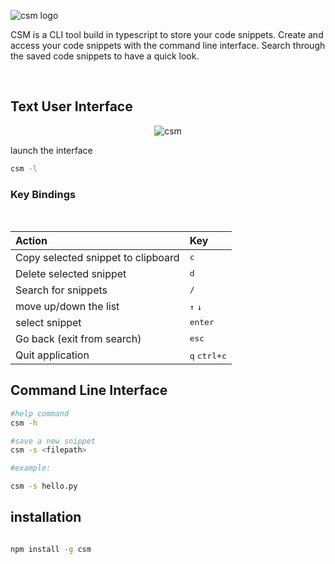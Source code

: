 
![csm logo](https://github.com/Aman-zishan/CSM/assets/55238388/18961d71-e87d-4e53-939b-2238c60a09d1)

CSM is a CLI tool build in typescript to store your code snippets. Create and access your code snippets with the
command line interface. Search through the saved code snippets to have a quick look.

</br>



## Text User Interface

<div align="center">

![csm](https://github.com/Aman-zishan/CSM/assets/55238388/b08503f7-087b-47ae-9cc5-6d4d75350a05)

</div>

launch the interface

```bash
csm -l
```


### Key Bindings
<br />

| Action | Key |
| :--- | :--- |
| Copy selected snippet to clipboard | <kbd>c</kbd> |
| Delete selected snippet | <kbd>d</kbd> |
| Search for snippets | <kbd>/</kbd> |
| move up/down the list | <kbd>↑</kbd> <kbd>↓</kbd> |
| select snippet | <kbd>enter</kbd> |
| Go back (exit from search) | <kbd>esc</kbd> |
| Quit application | <kbd>q</kbd> <kbd>ctrl+c</kbd> |




## Command Line Interface

```bash
#help command
csm -h

#save a new snippet
csm -s <filepath>

#example:

csm -s hello.py
```

## installation

```bash

npm install -g csm
```




